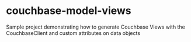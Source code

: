 couchbase-model-views
=====================

Sample project demonstrating how to generate Couchbase Views with the CouchbaseClient and custom attributes on data objects